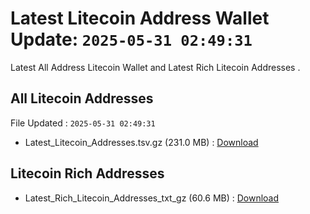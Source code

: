 # Latest Litecoin Address Wallet Update: `2025-05-31 02:49:31`

Latest All Address Litecoin Wallet and Latest Rich Litecoin Addresses .

## All Litecoin Addresses

File Updated : `2025-05-31 02:49:31`

- Latest_Litecoin_Addresses.tsv.gz (231.0 MB) : [Download](https://github.com/Pymmdrza/Rich-Address-Wallet/releases/tag/Litecoin)

## Litecoin Rich Addresses

- Latest_Rich_Litecoin_Addresses_txt_gz (60.6 MB) : [Download](https://github.com/Pymmdrza/Rich-Address-Wallet/releases/tag/Litecoin)

